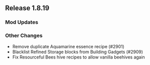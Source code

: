 ## Release 1.8.19

### Mod Updates
### Other Changes
- Remove duplicate Aquamarine essence recipe (#2901)
- Blacklist Refined Storage blocks from Building Gadgets (#2909)
- Fix Resourceful Bees hive recipes to allow vanilla beehives again
